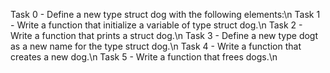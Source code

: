 Task 0 - Define a new type struct dog with the following elements:\n
Task 1 - Write a function that initialize a variable of type struct dog.\n
Task 2 - Write a function that prints a struct dog.\n
Task 3 - Define a new type dogt as a new name for the type struct dog.\n
Task 4 - Write a function that creates a new dog.\n
Task 5 - Write a function that frees dogs.\n

